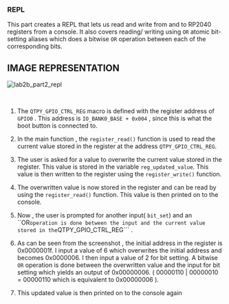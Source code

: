 ### REPL

This part creates a REPL that lets us read and write from and to RP2040 registers from a console. It also covers reading/ writing using ```OR``` atomic bit- setting aliases which does a bitwise ```OR``` operation between each of the corresponding bits.


## IMAGE REPRESENTATION 

![lab2b_part2_repl](https://user-images.githubusercontent.com/114244849/200732550-cbe3c9ea-ea8f-437b-8c63-37ef79bc70c3.JPG)

<br>

1) The ```QTPY_GPIO_CTRL_REG``` macro is defined with the register address of ```GPIO0``` . This address is ```IO_BANK0_BASE + 0x004``` , since this is what the boot button is connected to. 

2) In the main function , the ```register_read()``` function is used to read the current value stored in the register at the address ```QTPY_GPIO_CTRL_REG```. 

3) The user is asked for a value to overwrite the current value stored in the register. This value is stored in the variable ```reg_updated_value```. This value is then written to the register using the ```register_write()``` function.

4) The overwritten value is now stored in the register and can be read by using the ```register_read()``` function. This value is then printed on to the console.

5) Now , the user is prompted for another input( ```bit_set```) and an ``OR``` operation is done between the input and the current value stored in the ```QTPY_GPIO_CTRL_REG``` .  

6) As can be seen from the screenshot , the initial address in the register is 0x0000001f. I input a value of 6 which overwrites the initial address and becomes 0x0000006. I then input a value of 2 for bit setting. A bitwise ```OR``` operation is done between the overwritten value and the input for bit setting which yields an output of 0x00000006. ( 00000110 | 00000010 = 00000110  which is equivalent to 0x00000006 ).

7) This updated value is then printed on to the console again
